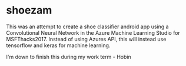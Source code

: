 # shoezam
This was an attempt to create a shoe classifier android app using a Convolutional Neural Network in the Azure Machine Learning Studio for
MSFThacks2017. Instead of using Azures API, this will instead use tensorflow and keras for machine learning.


I'm down to finish this during my work term - Hobin
